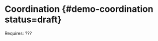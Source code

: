 # Coordination {#demo-coordination status=draft}

<div class='requirements' markdown="1">

Requires: ???

</div>
